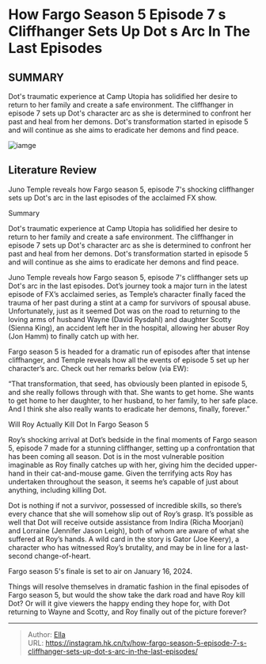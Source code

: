 # How Fargo Season 5 Episode 7 s Cliffhanger Sets Up Dot s Arc In The Last Episodes


## SUMMARY 



  Dot&#39;s traumatic experience at Camp Utopia has solidified her desire to return to her family and create a safe environment.   The cliffhanger in episode 7 sets up Dot&#39;s character arc as she is determined to confront her past and heal from her demons.   Dot&#39;s transformation started in episode 5 and will continue as she aims to eradicate her demons and find peace.  

![iamge](https://static1.srcdn.com/wordpress/wp-content/uploads/2023/12/juno-temple-as-dot-in-fargo-season-5-1.jpg)

## Literature Review
Juno Temple reveals how Fargo season 5, episode 7&#39;s shocking cliffhanger sets up Dot&#39;s arc in the last episodes of the acclaimed FX show.





Summary

  Dot&#39;s traumatic experience at Camp Utopia has solidified her desire to return to her family and create a safe environment.   The cliffhanger in episode 7 sets up Dot&#39;s character arc as she is determined to confront her past and heal from her demons.   Dot&#39;s transformation started in episode 5 and will continue as she aims to eradicate her demons and find peace.  







Juno Temple reveals how Fargo season 5, episode 7&#39;s cliffhanger sets up Dot&#39;s arc in the last episodes. Dot’s journey took a major turn in the latest episode of FX’s acclaimed series, as Temple’s character finally faced the trauma of her past during a stint at a camp for survivors of spousal abuse. Unfortunately, just as it seemed Dot was on the road to returning to the loving arms of husband Wayne (David Rysdahl) and daughter Scotty (Sienna King), an accident left her in the hospital, allowing her abuser Roy (Jon Hamm) to finally catch up with her.

Fargo season 5 is headed for a dramatic run of episodes after that intense cliffhanger, and Temple reveals how all the events of episode 5 set up her character’s arc. Check out her remarks below (via EW):



“That transformation, that seed, has obviously been planted in episode 5, and she really follows through with that. She wants to get home. She wants to get home to her daughter, to her husband, to her family, to her safe place. And I think she also really wants to eradicate her demons, finally, forever.”







 Will Roy Actually Kill Dot In Fargo Season 5 
          

Roy’s shocking arrival at Dot’s bedside in the final moments of Fargo season 5, episode 7 made for a stunning cliffhanger, setting up a confrontation that has been coming all season. Dot is in the most vulnerable position imaginable as Roy finally catches up with her, giving him the decided upper-hand in their cat-and-mouse game. Given the terrifying acts Roy has undertaken throughout the season, it seems he’s capable of just about anything, including killing Dot.

Dot is nothing if not a survivor, possessed of incredible skills, so there’s every chance that she will somehow slip out of Roy’s grasp. It’s possible as well that Dot will receive outside assistance from Indira (Richa Moorjani) and Lorraine (Jennifer Jason Leigh), both of whom are aware of what she suffered at Roy’s hands. A wild card in the story is Gator (Joe Keery), a character who has witnessed Roy’s brutality, and may be in line for a last-second change-of-heart.






Fargo season 5&#39;s finale is set to air on January 16, 2024.




Things will resolve themselves in dramatic fashion in the final episodes of Fargo season 5, but would the show take the dark road and have Roy kill Dot? Or will it give viewers the happy ending they hope for, with Dot returning to Wayne and Scotty, and Roy finally out of the picture forever?



---

> Author: [Ella](https://instagram.hk.cn/)  
> URL: https://instagram.hk.cn/tv/how-fargo-season-5-episode-7-s-cliffhanger-sets-up-dot-s-arc-in-the-last-episodes/  

